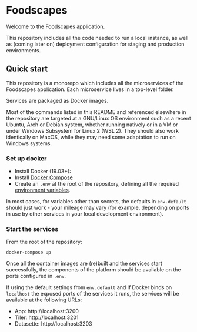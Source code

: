 # Foodscapes

Welcome to the Foodscapes application.

This repository includes all the code needed to run a local instance, as well
as (coming later on) deployment configuration for staging and production
environments.

## Quick start

This repository is a monorepo which includes all the microservices of the
Foodscapes application. Each microservice lives in a top-level folder.

Services are packaged as Docker images.

Most of the commands listed in this README and referenced elsewhere in the
repository are targeted at a GNU/Linux OS environment such as a recent Ubuntu,
Arch or Debian system, whether running natively or in a VM or under Windows
Subsystem for Linux 2 (WSL 2). They should also work identically on MacOS, while
they may need some adaptation to run on Windows systems.

### Set up docker

- Install Docker (19.03+):
- Install [Docker Compose](https://docs.docker.com/compose/install/)
- Create an `.env` at the root of the repository, defining all the required
  [environment variables](./ENV_VARS.md).
  
In most cases, for variables other than secrets, the defaults in `env.default`
should just work - your mileage may vary (for example, depending on ports in use
by other services in your local development environment).

### Start the services

From the root of the repository:

`docker-compose up`

Once all the container images are (re)built and the services start successfully,
the components of the platform should be available on the ports configured in
`.env`.

If using the default settings from `env.default` and if Docker binds on
`localhost` the exposed ports of the services it runs, the services will be
available at the following URLs:

- App: http://localhost:3200
- Tiler: http://localhost:3201
- Datasette: http://localhost:3203
